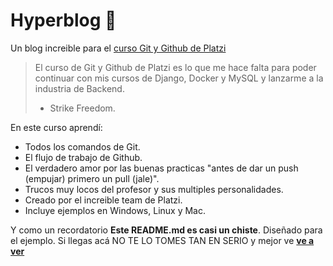 # Hyperblog 💚
Un blog increible para el [curso Git y Github de Platzi](http://https://platzi.com/cursos/git-github/ "curso Git y Github de Platzi")
>El curso de Git y Github de Platzi es lo que me hace falta para poder continuar con mis cursos de Django, Docker y MySQL y lanzarme a la industria de Backend.
>- Strike Freedom.

En este curso aprendí:
- Todos los comandos de Git.
- El flujo de trabajo de Github.
- El verdadero amor por las buenas practicas "antes de dar un push (empujar) primero un pull (jale)".
- Trucos muy locos del profesor y sus multiples personalidades.
- Creado por el increible team de Platzi.
- Incluye ejemplos en Windows, Linux y Mac.


Y como un recordatorio **Este README.md es casi un chiste**. Diseñado para el ejemplo. Si llegas acá NO TE LO TOMES TAN EN SERIO y mejor ve [**ve a ver**](http://https://platzi.com/clases/1557-git-github/19977-readmemd-es-una-excelente-practica/ "ve a ver")

